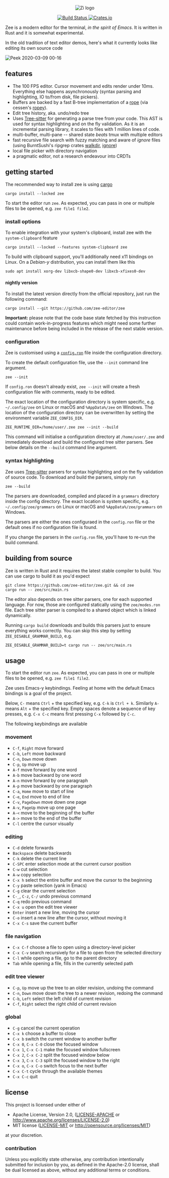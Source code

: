 <p align="center">
  <img alt="Zi logo" src="https://user-images.githubusercontent.com/797170/76172978-08909000-6193-11ea-9ed3-4c40d3a4c74b.png">
</p>
<p align="center">
  <a href="https://github.com/mcobzarenco/zee/actions?query=workflow%3ABuild">
    <img alt="Build Status" src="https://github.com/mcobzarenco/zi/workflows/Build/badge.svg">
  </a>
  <a href="https://crates.io/crates/zee">
    <img alt="Crates.io" src="https://img.shields.io/crates/v/zee.svg">
  </a>
</p>

Zee is a modern editor for the terminal, _in the spirit of Emacs_. It is written in Rust and it is
somewhat experimental.

In the old tradition of text editor demos, here's what it currently looks like editing its own
source code

![Peek 2020-03-09 00-16](https://user-images.githubusercontent.com/797170/76173969-0bdc4980-619c-11ea-9f24-7899e2722910.gif)

## features

- The 100 FPS editor. Cursor movement and edits render under 10ms. Everything else happens asynchronously (syntax parsing and highlighting, IO to/from disk, file pickers).
- Buffers are backed by a fast B-tree implementation of a [rope](<https://en.wikipedia.org/wiki/Rope_(data_structure)>) (via cessen's [ropey](https://github.com/cessen/ropey)).
- Edit tree history, aka. undo/redo tree
- Uses [Tree-sitter](https://tree-sitter.github.io/tree-sitter/) for generating a parse tree from your code. This AST is used for syntax highlighting and on the fly validation. As it is an incremental parsing library, it scales to files with 1 million lines of code.
- multi-buffer, multi-pane -- shared state _beats_ tmux with multiple editors
- fast recursive file search with fuzzy matching and aware of _ignore_ files (using BurntSushi's ripgrep crates [walkdir](https://github.com/BurntSushi/walkdir), [ignore](https://github.com/BurntSushi/ripgrep))
- local file picker with directory navigation
- a pragmatic editor, not a research endeavour into CRDTs

## getting started

The recommended way to install zee is using [cargo](https://crates.io/)

```
cargo install --locked zee
```

To start the editor run `zee`. As expected, you can pass in one or multiple files to be opened, e.g. `zee file1 file2`.

### install options

To enable integration with your system's clipboard, install zee with the `system-clipboard` feature

```
cargo install --locked --features system-clipboard zee
```

To build with clipboard support, you'll additionally need x11 bindings on Linux. On a _Debian-y_ distribution, you can install them like this

```
sudo apt install xorg-dev libxcb-shape0-dev libxcb-xfixes0-dev
```

#### nightly version

To install the latest version directly from the official repository, just run
the following command:

```
cargo install --git https://github.com/zee-editor/zee
```

**Important:**  please note that the code base state fetched by this instruction
could contain work-in-progress features which might need some further
maintenance before being included in the release of the next stable version.

### configuration

Zee is customised using a [`config.ron`](zee/config/config.ron) file inside the configuration directory.

To create the default configuration file, use the `--init` command line argument.

```
zee --init
```

If `config.ron` doesn't already exist, `zee --init` will create a fresh configuration file with comments, ready to be edited.

The exact location of the configuration directory is system specific, e.g. `~/.config/zee` on Linux or macOS
and `%AppData%/zee` on Windows. The location of the configuration directory can be overwritten by setting the environment variable `ZEE_CONFIG_DIR`.

```
ZEE_RUNTIME_DIR=/home/user/.zee zee --init --build
```

This command will initialise a configuration directory at `/home/user/.zee` and immediately download and build the configured tree sitter parsers. See below details on the `--build` command line argument.

### syntax highlighting

Zee uses [Tree-sitter](https://tree-sitter.github.io/tree-sitter/) parsers for syntax highlighting
and on the fly validation of source code. To download and build the parsers, simply run

```
zee --build
```

The parsers are downloaded, compiled and placed in a `grammars` directory inside the config
directory. The exact location is system specific, e.g. `~/.config/zee/grammars` on Linux or macOS
and `%AppData%/zee/grammars` on Windows.

The parsers are either the ones configuraed in the `config.ron` file or the
default ones if no configuration file is found.

If you change the parsers in the `config.ron` file, you'll have to re-run the build command.

## building from source

Zee is written in Rust and it requires the latest stable compiler to build. You can use cargo to
build it as you'd expect

```
git clone https://github.com/zee-editor/zee.git && cd zee
cargo run -- zee/src/main.rs
```

The editor also depends on tree sitter parsers, one for each supported language.
For now, those are configured statically using the `zee/modes.ron` file. Each
tree sitter parser is compiled to a shared object which is linked dynamically.

Running `cargo build` downloads and builds this parsers just to ensure
everything works correctly. You can skip this step by setting
`ZEE_DISABLE_GRAMMAR_BUILD`, e.g.

```
ZEE_DISABLE_GRAMMAR_BUILD=t cargo run -- zee/src/main.rs
```

## usage

To start the editor run `zee`. As expected, you can pass in one or multiple files to be opened,
e.g. `zee file1 file2`.

Zee uses Emacs-y keybindings. Feeling at home with the default Emacs bindings is a goal of the
project.

Below, `C-` means `Ctrl` + the specified key, e.g. `C-k` is `Ctrl + k`. Similarly `A-` means
`Alt` + the specified key. Empty spaces denote a sequence of key presses, e.g. `C-x C-c` means
first pressing `C-x` followed by `C-c`.

The following keybindings are available

### movement

- `C-f`, `Right` move forward
- `C-b`, `Left` move backward
- `C-n`, `Down` move down
- `C-p`, `Up` move up
- `A-f` move forward by one word
- `A-b` move backward by one word
- `A-n` move forward by one paragraph
- `A-p` move backward by one paragraph
- `C-a`, `Home` move to start of line
- `C-e`, `End` move to end of line
- `C-v`, `PageDown` move down one page
- `A-v`, `PageUp` move up one page
- `A-<` move to the beginning of the buffer
- `A->` move to the end of the buffer
- `C-l` centre the cursor visually

### editing

- `C-d` delete forwards
- `Backspace` delete backwards
- `C-k` delete the current line
- `C-SPC` enter selection mode at the current cursor position
- `C-w` cut selection
- `A-w` copy selection
- `C-x h` select the entire buffer and move the cursor to the beginning
- `C-y` paste selection (yank in Emacs)
- `C-g` clear the current selection
- `C-_`, `C-z`, `C-/` undo previous command
- `C-q` redo previous command
- `C-x u` open the edit tree viewer
- `Enter` insert a new line, moving the cursor
- `C-o` insert a new line after the cursor, without moving it
- `C-x C-s` save the current buffer

### file navigation

- `C-x C-f` choose a file to open using a directory-level picker
- `C-x C-v` search recursively for a file to open from the selected directory
- `C-l` while opening a file, go to the parent directory
- `Tab` while opening a file, fills in the currently selected path

### edit tree viewer

- `C-p`, `Up` move up the tree to an older revision, undoing the command
- `C-n`, `Down` move down the tree to a newer revision, redoing the command
- `C-b`, `Left` select the left child of current revision
- `C-f`, `Right` select the right child of current revision

### global

- `C-g` cancel the current operation
- `C-x k` choose a buffer to close
- `C-x b` switch the current window to another buffer
- `C-x 0`, `C-x C-0` close the focused window
- `C-x 1`, `C-x C-1` make the focused window fullscreen
- `C-x 2`, `C-x C-2` split the focused window below
- `C-x 3`, `C-x C-3` split the focused window to the right
- `C-x o`, `C-x C-o` switch focus to the next buffer
- `C-x C-t` cycle through the available themes
- `C-x C-c` quit

## license

This project is licensed under either of

- Apache License, Version 2.0, ([LICENSE-APACHE](LICENSE-APACHE) or
  http://www.apache.org/licenses/LICENSE-2.0)
- MIT license ([LICENSE-MIT](LICENSE-MIT) or
  http://opensource.org/licenses/MIT)

at your discretion.

### contribution

Unless you explicitly state otherwise, any contribution intentionally submitted
for inclusion by you, as defined in the Apache-2.0 license, shall be dual
licensed as above, without any additional terms or conditions.
